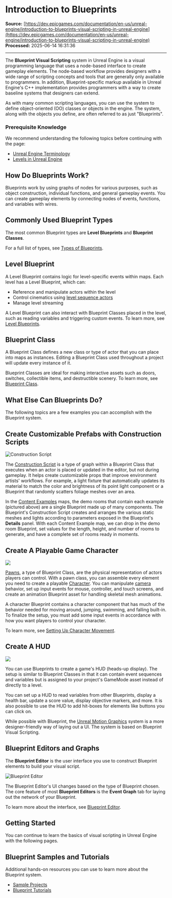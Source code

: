 # Introduction to Blueprints

**Source:** [https://dev.epicgames.com/documentation/en-us/unreal-engine/introduction-to-blueprints-visual-scripting-in-unreal-engine](https://dev.epicgames.com/documentation/en-us/unreal-engine/introduction-to-blueprints-visual-scripting-in-unreal-engine)  
**Processed:** 2025-06-14 16:31:36

---

The **Blueprint Visual Scripting** system in Unreal Engine is a visual programming language that uses a node-based interface to create gameplay elements. The node-based workflow provides designers with a wide range of scripting concepts and tools that are generally only available to programmers. In addition, Blueprint-specific markup available in Unreal Engine's C++ implementation provides programmers with a way to create baseline systems that designers can extend.

As with many common scripting languages, you can use the system to define object-oriented (OO) classes or objects in the engine. The system, along with the objects you define, are often referred to as just "Blueprints".

### Prerequisite Knowledge

We recommend understanding the following topics before continuing with the page:

-   [Unreal Engine Terminology](/documentation/en-us/unreal-engine/unreal-engine-terminology)
-   [Levels in Unreal Engine](/documentation/en-us/unreal-engine/levels-in-unreal-engine)

## How Do Blueprints Work?

Blueprints work by using graphs of nodes for various purposes, such as object construction, individual functions, and general gameplay events. You can create gameplay elements by connecting nodes of events, functions, and variables with wires.

## Commonly Used Blueprint Types

The most common Blueprint types are **Level Blueprints** and **Blueprint Classes**.

For a full list of types, see [Types of Blueprints](/documentation/en-us/unreal-engine/types-of-blueprints-in-unreal-engine).

## Level Blueprint

A Level Blueprint contains logic for level-specific events within maps. Each level has a Level Blueprint, which can:

-   Reference and manipulate actors within the level
-   Control cinematics using [level sequence actors](/documentation/en-us/unreal-engine/unreal-engine-sequencer-movie-tool-overview)
-   Manage level streaming

A Level Blueprint can also interact with Blueprint Classes placed in the level, such as reading variables and triggering custom events. To learn more, see [Level Blueprints](/documentation/en-us/unreal-engine/level-blueprint-in-unreal-engine).

## Blueprint Class

A Blueprint Class defines a new class or type of actor that you can place into maps as instances. Editing a Blueprint Class used throughout a project will update every instance of it.

Blueprint Classes are ideal for making interactive assets such as doors, switches, collectible items, and destructible scenery. To learn more, see [Blueprint Class](/documentation/en-us/unreal-engine/blueprint-class-assets-in-unreal-engine).

## What Else Can Blueprints Do?

The following topics are a few examples you can accomplish with the Blueprint system.

## Create Customizable Prefabs with Construction Scripts

![Construction Script](https://d1iv7db44yhgxn.cloudfront.net/documentation/images/51bdfc25-2f94-42a2-9e56-7009f08cd0ff/construction-script-ue5.png)

The [Construction Script](/documentation/en-us/unreal-engine/construction-script-in-unreal-engine) is a type of graph within a Blueprint Class that executes when an actor is placed or updated in the editor, but not during gameplay. It helps create customizable props that improve environment artists' workflows. For example, a light fixture that automatically updates its material to match the color and brightness of its point light component or a Blueprint that randomly scatters foliage meshes over an area.

In the [Content Examples](/documentation/en-us/unreal-engine/content-examples-sample-project-for-unreal-engine) maps, the demo rooms that contain each example (pictured above) are a single Blueprint made up of many components. The Blueprint's Construction Script creates and arranges the various static meshes and lights according to parameters exposed in the Blueprint's **Details** panel. With each Content Example map, we can drop in the demo room Blueprint, set values for the length, height, and number of rooms to generate, and have a complete set of rooms ready in moments.

## Create A Playable Game Character

![](https://d1iv7db44yhgxn.cloudfront.net/documentation/images/cf68e43f-d2ba-4aee-b1e4-8da70d33e2d0/game_characters.png)

[Pawns](/documentation/en-us/unreal-engine/pawn-in-unreal-engine), a type of Blueprint Class, are the physical representation of actors players can control. With a pawn class, you can assemble every element you need to create a playable [Character](/documentation/en-us/unreal-engine/characters-in-unreal-engine). You can manipulate [camera](/documentation/en-us/unreal-engine/cameras-in-unreal-engine) behavior, set up input events for mouse, controller, and touch screens, and create an animation Blueprint asset for handling skeletal mesh animations.

A character Blueprint contains a character component that has much of the behavior needed for moving around, jumping, swimming, and falling built-in. To finalize the setup, you must add some input events in accordance with how you want players to control your character.

To learn more, see [Setting Up Character Movement](/documentation/en-us/unreal-engine/setting-up-character-movement).

## Create A HUD

![](https://d1iv7db44yhgxn.cloudfront.net/documentation/images/fcd31caa-085f-46e0-803d-3f56b9e2552b/create_huds.png)

You can use Blueprints to create a game's HUD (heads-up display). The setup is similar to Blueprint Classes in that it can contain event sequences and variables but is assigned to your project's GameMode asset instead of directly to a level.

You can set up a HUD to read variables from other Blueprints, display a health bar, update a score value, display objective markers, and more. It is also possible to use the HUD to add hit-boxes for elements like buttons you can click on.

While possible with Blueprint, the [Unreal Motion Graphics](/documentation/en-us/unreal-engine/umg-editor-reference-for-unreal-engine) system is a more designer-friendly way of laying out a UI. The system is based on Blueprint Visual Scripting.

## Blueprint Editors and Graphs

The **Blueprint Editor** is the user interface you use to construct Blueprint elements to build your visual script.

![Blueprint Editor](https://d1iv7db44yhgxn.cloudfront.net/documentation/images/9cf4ae24-21fb-4dbc-a520-8827758e52f7/blueprint-editor-ue5.png)

The Blueprint Editor's UI changes based on the type of Blueprint chosen. The core feature of most **Blueprint Editors** is the **Event Graph** tab for laying out the network of your Blueprint.

To learn more about the interface, see [Blueprint Editor](/documentation/en-us/unreal-engine/user-interface-reference-for-the-blueprints-visual-scripting-editor-in-unreal-engine).

## Getting Started

You can continue to learn the basics of visual scripting in Unreal Engine with the following pages.

## Blueprint Samples and Tutorials

Additional hands-on resources you can use to learn more about the Blueprint system.

-   [Sample Projects](/documentation/en-us/unreal-engine/samples-and-tutorials-for-unreal-engine)
-   [Blueprint Tutorials](/documentation/en-us/unreal-engine/blueprint-workflows-in-unreal-engine)